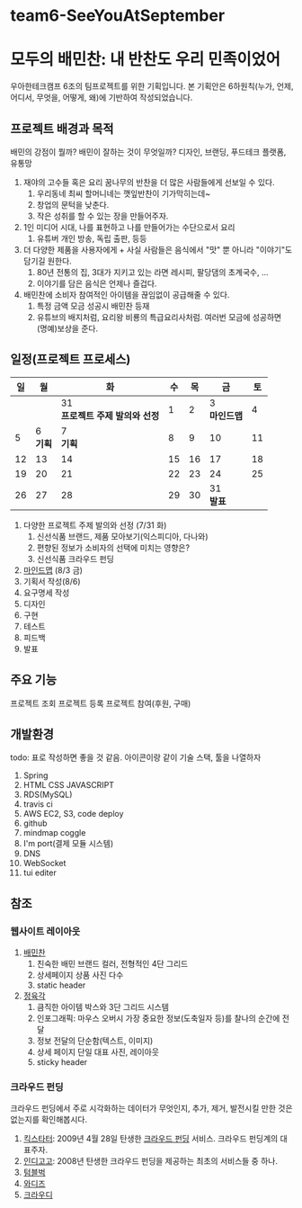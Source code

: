 # team6-SeeYouAtSeptember
# 모두의 배민찬: 내 반찬도 우리 민족이었어
우아한테크캠프 6조의 팀프로젝트를 위한 기획입니다.
본 기획안은 6하원칙(누가, 언제, 어디서, 무엇을, 어떻게, 왜)에 기반하여 작성되었습니다.
## 프로젝트 배경과 목적
배민의 강점이 뭘까? 배민이 잘하는 것이 무엇일까? 디자인, 브랜딩, 푸드테크 플랫폼, 유통망
1. 재야의 고수들 혹은 요리 꿈나무의 반찬을 더 많은 사람들에게 선보일 수 있다.
   1. 우리동네 최씨 할머니네는 깻잎반찬이 기가막히는데~
   2. 창업의 문턱을 낮춘다.
   3. 작은 성취를 할 수 있는 장을 만들어주자.
2. 1인 미디어 시대, 나를 표현하고 나를 만들어가는 수단으로서 요리
   1. 유튜버 개인 방송, 독립 출판, 등등
3. 더 다양한 제품을 사용자에게 + 사실 사람들은 음식에서 "맛" 뿐 아니라 "이야기"도 담기길 원한다.
   1. 80년 전통의 집, 3대가 지키고 있는 라면 레시피, 팔당댐의 초계국수, ...
   2. 이야기를 담은 음식은 언제나 즐겁다.
4. 배민찬에 소비자 참여적인 아이템을 끊임없이 공급해줄 수 있다.
   1. 특정 금액 모금 성공시 배민찬 등재
   2. 유튜브의 배지처럼, 요리왕 비룡의 특급요리사처럼. 여러번 모금에 성공하면 (명예)보상을 준다.
## 일정(프로젝트 프로세스)
| 일   | 월              | 화                                    | 수   | 목   | 금                  | 토   |
| ---- | --------------- | ------------------------------------- | ---- | ---- | ------------------- | ---- |
|      |                 | 31<br />**프로젝트 주제 발의와 선정** | 1    | 2    | 3<br />**마인드맵** | 4    |
| 5    | 6<br />**기획** | 7<br />**기획**                       | 8    | 9    | 10                  | 11   |
| 12   | 13              | 14                                    | 15   | 16   | 17                  | 18   |
| 19   | 20              | 21                                    | 22   | 23   | 24                  | 25   |
| 26   | 27              | 28                                    | 29   | 30   | 31 <br />**발표**   |      |
1. 다양한 프로젝트 주제 발의와 선정 (7/31 화)
   1. 신선식품 브랜드, 제품 모아보기(익스피디아, 다나와)
   2. 편향된 정보가 소비자의 선택에 미치는 영향은?
   3. 신선식품 크라우드 펀딩
2. [마인드맵](https://coggle.it/diagram/W2FP_E8sWHNPxPv9/t/%ED%8C%80-%ED%94%84%EB%A1%9C%EC%A0%9D%ED%8A%B8) (8/3 금)
3. 기획서 작성(8/6)
4. 요구명세 작성
5. 디자인
6. 구현
7. 테스트
8. 피드백
9. 발표
## 주요 기능
프로젝트 조회
프로젝트 등록
프로젝트 참여(후원, 구매)
## 개발환경
todo: 표로 작성하면 좋을 것 같음. 아이콘이랑 같이
기술 스택, 툴을 나열하자
1. Spring
2. HTML CSS JAVASCRIPT
3. RDS(MySQL)
4. travis ci
5. AWS EC2, S3, code deploy
6. github
7. mindmap coggle
8. I'm port(결제 모듈 시스템)
9. DNS
10. WebSocket
11. tui editer

## 참조
### 웹사이트 레이아웃
1. [배민찬](https://www.baeminchan.com/)
   1. 친숙한 배민 브랜드 컬러, 전형적인 4단 그리드
   2. 상세페이지 상품 사진 다수
   3. static header
2. [정육각](https://www.jeongyookgak.com/index)
   1. 큼직한 아이템 박스와 3단 그리드 시스템
   2. 인포그래픽: 마우스 오버시 가장 중요한 정보(도축일자 등)를 찰나의 순간에 전달
   3. 정보 전달의 단순함(텍스트, 이미지)
   4. 상세 페이지 단일 대표 사진, 레이아웃
   5. sticky header
### 크라우드 펀딩 
크라우드 펀딩에서 주로 시각화하는 데이터가 무엇인지, 추가, 제거, 발전시킬 만한 것은 없는지를 확인해봅시다.
1. [킥스타터](https://www.kickstarter.com/): 2009년 4월 28일 탄생한 [크라우드 펀딩](https://namu.wiki/w/%ED%81%AC%EB%9D%BC%EC%9A%B0%EB%93%9C%20%ED%8E%80%EB%94%A9) 서비스. 크라우드 펀딩계의 대표주자. 
2. [인디고고](https://www.indiegogo.com/): 2008년 탄생한 크라우드 펀딩을 제공하는 최초의 서비스들 중 하나.
3. [텀블벅](https://tumblbug.com/)
4. [와디즈](https://www.wadiz.kr/web/wmain)
5. [크라우디](https://www.ycrowdy.com/)
